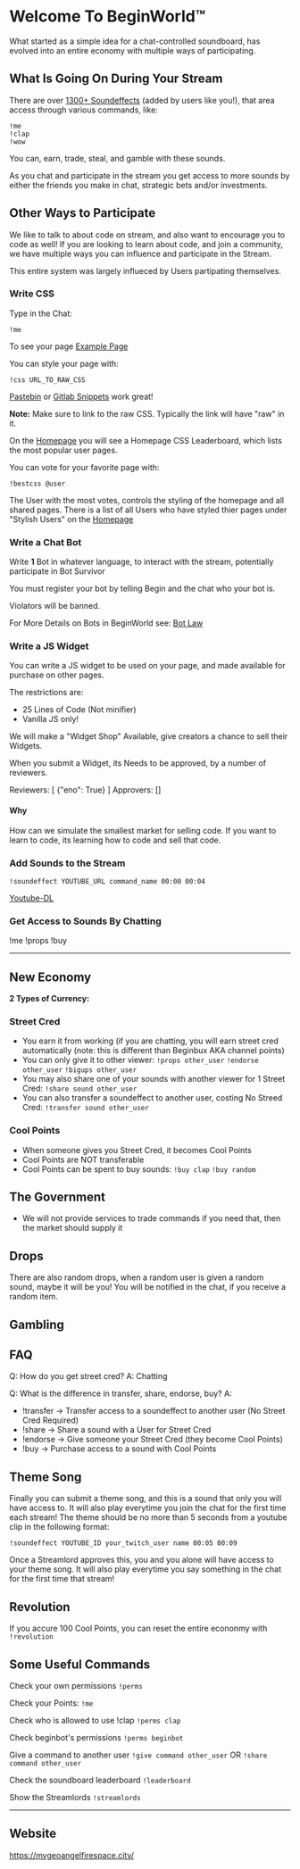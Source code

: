 # Welcome To BeginWorld™

What started as a simple idea for a chat-controlled soundboard, has evolved
into an entire economy with multiple ways of participating.

## What Is Going On During Your Stream

There are over [1300+
Soundeffects](https://github.com/davidbegin/twitch-soundboard) (added by users
like you!), that area access
through various commands, like:

```twitch chat
!me
!clap
!wow
```

You can, earn, trade, steal, and gamble with these sounds.

As you chat and participate in the stream you get access to more sounds by
either the friends you make in chat, strategic bets and/or investments.

## Other Ways to Participate

We like to talk to about code on stream, and also want to encourage you to code
as well! If you are looking to learn about code, and join a community, we have
multiple ways you can influence and participate in the Stream.

This entire system was largely influeced by Users partipating themselves.

### Write CSS

Type in the Chat:

```twitch chat
!me
```

To see your page [Example Page](https://mygeoangelfirespace.city/zanuss.html)

You can style your page with:

```twitch chat
!css URL_TO_RAW_CSS
```

[Pastebin](https://pastebin.com/) or [Gitlab
Snippets](https://gitlab.com/snippets/new) work great!

**Note:** Make sure to link to the raw CSS. Typically the link will have "raw"
in it.

On the [Homepage](https://mygeoangelfirespace.city/) you will see a Homepage CSS
Leaderboard, which lists the most popular user pages.

You can vote for your favorite page with:

```twitch chat
!bestcss @user
```

The User with the most votes, controls the styling of the homepage and all
shared pages. There is a list of all Users who have styled thier pages under "Stylish Users"
on the [Homepage](https://mygeoangelfirespace.city/)

### Write a Chat Bot

Write **1** Bot in whatever language, to interact with the stream, potentially
participate in Bot Survivor

You must register your bot by telling Begin and the chat who your bot is.

Violators will be banned.

For More Details on Bots in BeginWorld see:
[Bot Law](docs/BOT_LAW.md)

### Write a JS Widget

You can write a JS widget to be used on your page,
and made available for purchase on other pages.

The restrictions are:

- 25 Lines of Code (Not minifier)
- Vanilla JS only!

We will make a "Widget Shop" Available, give creators
a chance to sell their Widgets.

When you submit a Widget, its Needs to be approved, by a number
of reviewers.

Reviewers: [
  {"eno": True}
]
Approvers: []

#### Why

How can we simulate the smallest market for selling code.
If you want to learn to code, its learning how to code
and sell that code.

### Add Sounds to the Stream

```twitch chat
!soundeffect YOUTUBE_URL command_name 00:00 00:04
```

[Youtube-DL](https://github.com/ytdl-org/youtube-dl)

### Get Access to Sounds By Chatting

!me
!props
!buy

---

## New Economy

**2 Types of Currency:**

### Street Cred

- You earn it from working (if you are chatting, you will earn street cred
  automatically (note: this is different than Beginbux AKA channel points)
- You can only give it to other viewer:
  `!props other_user`
  `!endorse other_user`
  `!bigups other_user`
- You may also share one of your sounds with another viewer for 1 Street Cred:
  `!share sound other_user`
- You can also transfer a soundeffect to another user, costing No Streed Cred:
  `!transfer sound other_user`

### Cool Points

- When someone gives you Street Cred, it becomes Cool Points
- Cool Points are NOT transferable
- Cool Points can be spent to buy sounds:
  `!buy clap`
  `!buy random`

## The Government

- We will not provide services to trade commands
  if you need that, then the market should supply it

## Drops

There are also random drops, when a random user is given a random sound, maybe
it will be you! You will be notified in the chat, if you receive a random item.

## Gambling

## FAQ

Q: How do you get street cred?
A: Chatting

Q: What is the difference in transfer, share, endorse, buy?
A:

- !transfer -> Transfer access to a soundeffect to another user (No Street
  Cred Required)
- !share    -> Share a sound with a User for Street Cred
- !endorse  -> Give someone your Street Cred (they become Cool Points)
- !buy      -> Purchase access to a sound with Cool Points

## Theme Song

Finally you can submit a theme song, and this is a sound that only you will have
access to. It will also play everytime you join the chat for the first time each
stream! The theme should be no more than 5 seconds from a youtube clip in the
following format:

`!soundeffect YOUTUBE_ID your_twitch_user name 00:05 00:09`

Once a Streamlord approves this, you and you alone will have access to your
theme song. It will also play everytime you say something in the chat for the
first time that stream!

## Revolution

If you accure 100 Cool Points, you can reset the entire econonmy with
`!revolution`

## Some Useful Commands

Check your own permissions
`!perms`

Check your Points:
`!me`

Check who is allowed to use !clap
`!perms clap`

Check beginbot's permissions
`!perms beginbot`

Give a command to another user
`!give command other_user`
OR
`!share command other_user`

Check the soundboard leaderboard
`!leaderboard`

Show the Streamlords
`!streamlords`

---

## Website

<https://mygeoangelfirespace.city/>
